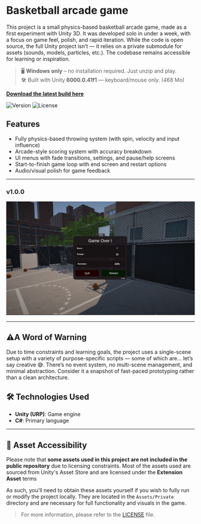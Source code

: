 # Basketball arcade game
This project is a small physics-based basketball arcade game, made as a first experiment with Unity 3D. It was developed solo in under a week, with a focus on game feel, polish, and rapid iteration. While the code is open source, the full Unity project isn’t — it relies on a private submodule for assets (sounds, models, particles, etc.). The codebase remains accessible for learning or inspiration.

> 🖥️ **Windows only** – no installation required. Just unzip and play.  
> 🛠️ Built with Unity **6000.0.41f1** — keyboard/mouse only.  (468 Mo)

[**Download the latest build here**](https://github.com/cfrBernard/EX-BS-3D/releases)

![Version](https://img.shields.io/badge/version-v1.0.0-blue)
![License](https://img.shields.io/github/license/cfrBernard/MaskMapWizard)

## Features

- Fully physics-based throwing system (with spin, velocity and input influence)
- Arcade-style scoring system with accuracy breakdown
- UI menus with fade transitions, settings, and pause/help screens
- Start-to-finish game loop with end screen and restart options
- Audio/visual polish for game feedback

---

### v1.0.0

<p align="center">
  <img src="Demo/Unity_gUPxNjiVh2.png" alt="v1.0.0" />
</p>

---

## ⚠️A Word of Warning
Due to time constraints and learning goals, the project uses a single-scene setup with a variety of purpose-specific scripts — some of which are... let’s say creative 😅. There’s no event system, no multi-scene management, and minimal abstraction. Consider it a snapshot of fast-paced prototyping rather than a clean architecture.

## 🛠️ Technologies Used

- **Unity (URP)**: Game engine
- **C#**: Primary language

---

## 📁 Asset Accessibility

Please note that **some assets used in this project are not included in the public repository** due to licensing constraints. Most of the assets used are sourced from Unity's Asset Store and are licensed under the **Extension Asset** terms

As such, you'll need to obtain these assets yourself if you wish to fully run or modify the project locally. They are located in the `Assets/Private` directory and are necessary for full functionality and visuals in the game.

> For more information, please refer to the [LICENSE](./LICENSE.md) file.

